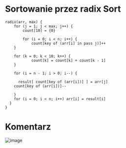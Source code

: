 # Sortowanie przez radix Sort
```
radix(arr, max) {
	for (j = 1; j < max; j++) {
		count[10] = {0}

		for (i = 0; i < n; i++) {
			count[key of (arr[i] in pass j)]++
    }

    for (k = 0; k < 10; k++) {
			count[k] = count[k] + count[k - 1]
    }

    for (i = n - 1; i > 0; i--) {

	  result[ count[key of (arr[i])] ] = arr[j]
    count[key of (arr[i])]--

    }
    for (i = 0; i < n; i++) arr[i] = result[i]
  }
}
```
# Komentarz
![image](https://user-images.githubusercontent.com/115026306/208493417-d2eed862-edd8-49fa-891d-1d3730eae83a.png)
